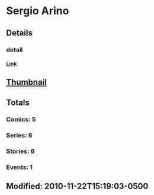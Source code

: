 # Sergio  Arino 
## Details
### detail
#### [Link](http://marvel.com/comics/creators/10271/sergio_arino?utm_campaign=apiRef&utm_source=225578a89fc76f3d20fbffda5d17a88d)
## [Thumbnail](http://i.annihil.us/u/prod/marvel/i/mg/b/40/image_not_available.jpg)
## Totals
### Comics: 5
### Series: 6
### Stories: 6
### Events: 1
## Modified: 2010-11-22T15:19:03-0500
